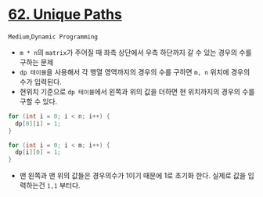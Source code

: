 # [62. Unique Paths](https://leetcode.com/problems/unique-paths/)

`Medium`,`Dynamic Programming`

- `m * n`의 `matrix`가 주어질 때 좌측 상단에서 우측 하단까지 갈 수 있는 경우의 수를 구하는 문제
- `dp 테이블`을 사용해서 각 행열 영역까지의 경우의 수를 구하면 `m, n` 위치에 경우의 수가 입력된다.
- 현위치 기준으로 `dp 테이블`에서 왼쪽과 위의 값을 더하면 현 위치까지의 경우의 수를 구할 수 있다.

```java
for (int i = 0; i < n; i++) {
  dp[0][i] = 1;
}

for (int i = 0; i < m; i++) {
  dp[i][0] = 1;
}
```
- 맨 왼쪽과 맨 위의 값들은 경우의수가 1이기 때문에 1로 초기화 한다. 실제로 값을 입력하는건 `1,1` 부터다.